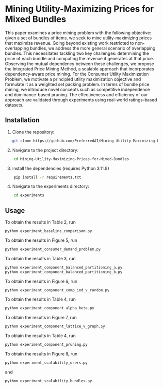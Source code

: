 # Mining Utility-Maximizing Prices for Mixed Bundles

This paper examines a price mining problem with the following objective: given a set of bundles of items, we seek to mine utility-maximizing prices that maximize revenue. Going beyond existing work restricted to non-overlapping bundles, we address the more general scenario of overlapping bundles. This necessitates tackling two key challenges: determining the price of each bundle and computing the revenue it generates at that price. Observing the mutual dependency between these challenges, we propose the Integrated Price Mining Method, a scalable approach that incorporates dependency-aware price mining. For the Consumer Utility Maximization Problem, we motivate a principled utility maximization objective and formulate it as a weighted set packing problem. In terms of bundle price mining, we introduce novel concepts such as competitive independence and dominance-based pruning. The effectiveness and efficiency of our approach are validated through experiments using real-world ratings-based datasets.

## Installation
1. Clone the repository:
```bash
   git clone https://github.com/PreferredAI/Mining-Utility-Maximizing-Prices-for-Mixed-Bundles.git
```
2. Navigate to the project directory:
```bash
    cd Mining-Utility-Maximizing-Prices-for-Mixed-Bundles
```

3. Install the dependencies (requires Python 3.11.9)
```bash
    pip install -r requirements.txt
```

4. Navigate to the experiments directory:
```bash
    cd experiments
```

## Usage
To obtain the results in Table 2, run
```bash
python experiment_baseline_comparison.py
```
To obtain the results in Figure 5, run 
```bash
python experiment_consumer_demand_problem.py
```
To obtain the results in Table 3, run
```bash
python experiment_component_balanced_partitioning_a.py
python experiment_component_balanced_partitioning_b.py
```
To obtain the results in Figure 6, run 
```bash
python experiment_component_comp_ind_v_random.py
```
To obtain the results in Table 4, run
```bash
python experiment_component_alpha_beta.py
```
To obtain the results in Figure 7, run 
```bash
python experiment_component_lattice_v_graph.py
```
To obtain the results in Table 4, run 
```bash
python experiment_component_pruning.py
```
To obtain the results in Figure 8, run 
```bash
python experiment_scalability_users.py 
```
and 
```bash
python experiment_scalability_bundles.py
```
